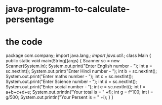 # java-programm-to-calculate-persentage

# the code
package com.company;
import java.lang.*;
import java.util.*;
class Main
{
    public static void main(String[]args)
    {
        Scanner sc = new Scanner(System.in);
        System.out.print("Enter English number - ");
        int a = sc.nextInt();
        System.out.print("Enter Hindi number - ");
        int b = sc.nextInt();
        System.out.print("Enter maths number - ");
        int c = sc.nextInt();
        System.out.print("Enter Science number - ");
        int d = sc.nextInt();
        System.out.print("Enter social number - ");
        int e = sc.nextInt();
        int f = a+b+c+d+e;
        System.out.println("Your total is = " +f);
        int g = f*100;
        int i = g/500;
        System.out.println("Your Persent is = " +i);
    }
}
